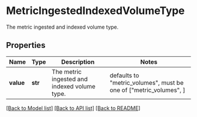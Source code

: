 # MetricIngestedIndexedVolumeType

The metric ingested and indexed volume type.

## Properties

| Name      | Type    | Description                                  | Notes                                                             |
| --------- | ------- | -------------------------------------------- | ----------------------------------------------------------------- |
| **value** | **str** | The metric ingested and indexed volume type. | defaults to "metric_volumes", must be one of ["metric_volumes", ] |

[[Back to Model list]](README.md#documentation-for-models) [[Back to API list]](README.md#documentation-for-api-endpoints) [[Back to README]](README.md)
